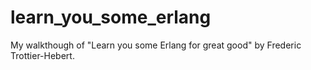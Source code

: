 # learn_you_some_erlang
My walkthough of "Learn you some Erlang for great good" by Frederic Trottier-Hebert. 
